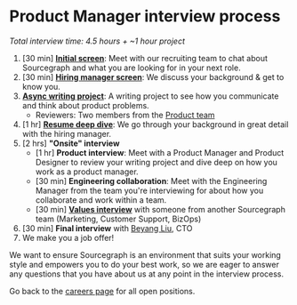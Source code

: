 # Product Manager interview process

_Total interview time: 4.5 hours + ~1 hour project_

1. [30 min] **[Initial screen](../initial_screen.md)**: Meet with our recruiting team to chat about Sourcegraph and  what you are looking for in your next role.
1. [30 min] **[Hiring manager screen](../hm_intro_call.md)**: We discuss your background & get to know you. 
1. **[Async writing project](./pm_rfc_project.md)**: A writing project to see how you communicate and think about product problems.
   - Reviewers: Two members from the [Product team](../../index.md#team)
1. [1 hr] **[Resume deep dive](https://about.sourcegraph.com/handbook/talent/types_of_interviews#sts=Resume%20deep%20dive)**: We go through your background in great detail with the hiring manager.
1. [2 hrs] **"Onsite" interview** 
   - [1 hr] **Product interview**: Meet with a Product Manager and Product Designer to review your writing project and dive deep on how you work as a product manager. 
   - [30 min] **Engineering collaboration**: Meet with the Engineering Manager from the team you're interviewing for about how you collaborate and work within a team. 
   - [30 min] **[Values interview](https://about.sourcegraph.com/handbook/company/values)** with someone from another Sourcegraph team (Marketing, Customer Support, BizOps)
1. [30 min] **Final interview** with [Beyang Liu](../../../../company/team/index.md#beyang-liu), CTO
1. We make you a job offer!

We want to ensure Sourcegraph is an environment that suits your working style and empowers you to do your best work, so we are eager to answer any questions that you have about us at any point in the interview process.

Go back to the [careers page](https://boards.greenhouse.io/sourcegraph91) for all open positions.
